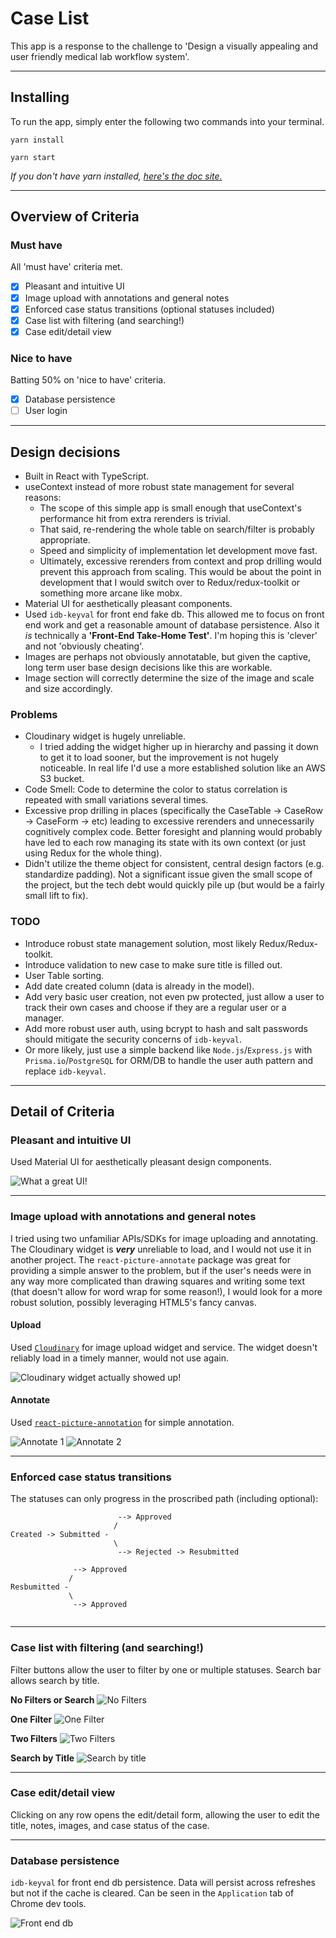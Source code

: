 # Case List 

This app is a response to the challenge to 'Design a visually appealing and user friendly medical lab workflow system'.

***

## Installing

To run the app, simply enter the following two commands into your terminal.

```
yarn install
```
```
yarn start
```

_If you don't have yarn installed, [here's the doc site.](https://classic.yarnpkg.com/en/docs/install/#mac-stable)_

***

## Overview of Criteria

### Must have
All 'must have' criteria met.
- [x] Pleasant and intuitive UI
- [x] Image upload with annotations and general notes
- [x] Enforced case status transitions (optional statuses included)
- [x] Case list with filtering (and searching!)
- [x] Case edit/detail view

### Nice to have
Batting 50% on 'nice to have' criteria.
- [x] Database persistence
- [ ] User login

***
## Design decisions

- Built in React with TypeScript.
- useContext instead of more robust state management for several reasons:
    - The scope of this simple app is small enough that useContext's performance hit from extra rerenders is trivial.
    - That said, re-rendering the whole table on search/filter is probably appropriate.
    - Speed and simplicity of implementation let development move fast.
    - Ultimately, excessive rerenders from context and prop drilling would prevent this approach from scaling.  This would be about the point in development that I would switch over to Redux/redux-toolkit or something more arcane like mobx.
- Material UI for aesthetically pleasant components.
- Used `idb-keyval` for front end fake db.  This allowed me to focus on front end work and get a reasonable amount of database persistence.  Also it _is_ technically a __'Front-End Take-Home Test'__. I'm hoping this is 'clever' and not 'obviously cheating'.
- Images are perhaps not obviously annotatable, but given the captive, long term user base design decisions like this are workable.
- Image section will correctly determine the size of the image and scale and size accordingly.

### Problems
-  Cloudinary widget is hugely unreliable.
    - I tried adding the widget higher up in hierarchy and passing it down to get it to load sooner, but the improvement is not hugely noticeable.  In real life I'd use a more established solution like an AWS S3 bucket.
- Code Smell: Code to determine the color to status correlation is repeated with small variations several times.
- Excessive prop drilling in places (specifically the CaseTable -> CaseRow -> CaseForm -> etc) leading to excessive rerenders and unnecessarily cognitively complex code.  Better foresight and planning would probably have led to each row managing its state with its own context (or just using Redux for the whole thing).
- Didn't utilize the theme object for consistent, central design factors (e.g. standardize padding). Not a significant issue given the small scope of the project, but the tech debt would quickly pile up (but would be a fairly small lift to fix).

### TODO
- Introduce robust state management solution, most likely Redux/Redux-toolkit.
- Introduce validation to new case to make sure title is filled out.
- User Table sorting.
- Add date created column (data is already in the model).
- Add very basic user creation, not even pw protected, just allow a user to track their own cases and choose if they are a regular user or a manager.
- Add more robust user auth, using bcrypt to hash and salt passwords should mitigate the security concerns of `idb-keyval`.
- Or more likely, just use a simple backend like `Node.js`/`Express.js` with `Prisma.io`/`PostgreSQL` for ORM/DB to handle the user auth pattern and replace `idb-keyval`.
***
## Detail of Criteria

### Pleasant and intuitive UI

Used Material UI for aesthetically pleasant design components.

![What a great UI!](https://res.cloudinary.com/dkyipbwc4/image/upload/v1626619897/README%20Pictures/case_list_ui_ulnprj.png)

***

### Image upload with annotations and general notes

I tried using two unfamiliar APIs/SDKs for image uploading and annotating.  The Cloudinary widget is ___very___ unreliable to load, and I would not use it in another project. The `react-picture-annotate` package was great for providing a simple answer to the problem, but if the user's needs were in any way more complicated than drawing squares and writing some text (that doesn't allow for word wrap for some reason!), I would look for a more robust solution, possibly leveraging HTML5's fancy canvas.

#### Upload
Used [`Cloudinary`](https://cloudinary.com/) for image upload widget and service.  The widget doesn't reliably load in a timely manner, would not use again.

![Cloudinary widget actually showed up!](https://res.cloudinary.com/dkyipbwc4/image/upload/v1626620171/README%20Pictures/cloudinary_widget_qb0zsb.png)

#### Annotate
Used [`react-picture-annotation`](https://github.com/Kunduin/react-picture-annotation) for simple annotation.

![Annotate 1](https://res.cloudinary.com/dkyipbwc4/image/upload/v1626620809/README%20Pictures/annotate_1_nawiyw.png)
![Annotate 2](https://res.cloudinary.com/dkyipbwc4/image/upload/v1626620810/README%20Pictures/annotate_2_d0bmak.png)

***

### Enforced case status transitions

The statuses can only progress in the proscribed path (including optional):

```
                        --> Approved
                       /
Created -> Submitted -                
                       \
                        --> Rejected -> Resubmitted

              --> Approved
             /
Resbumitted -
             \ 
              --> Approved
                                   

```

***

### Case list with filtering (and searching!)

Filter buttons allow the user to filter by one or multiple statuses. Search bar allows search by title.

__No Filters or Search__
![No Filters](https://res.cloudinary.com/dkyipbwc4/image/upload/v1626622342/README%20Pictures/no_filters_rpqvza.png)

__One Filter__
![One Filter](https://res.cloudinary.com/dkyipbwc4/image/upload/v1626622342/README%20Pictures/1_filter_x2xshg.png)

__Two Filters__
![Two Filters](https://res.cloudinary.com/dkyipbwc4/image/upload/v1626622341/README%20Pictures/2_filters_esy0z4.png)

__Search by Title__
![Search by title](https://res.cloudinary.com/dkyipbwc4/image/upload/v1626622557/README%20Pictures/search_by_title_tjmtfz.png)

*** 
### Case edit/detail view

Clicking on any row opens the edit/detail form, allowing the user to edit the title, notes, images, and case status of the case.

***
### Database persistence

`idb-keyval` for front end db persistence.  Data will persist across refreshes but not if the cache is cleared.   Can be seen in the `Application` tab of Chrome dev tools.

![Front end db](https://res.cloudinary.com/dkyipbwc4/image/upload/v1626622879/README%20Pictures/dev_console_idb-keyval_hmgger.png)
